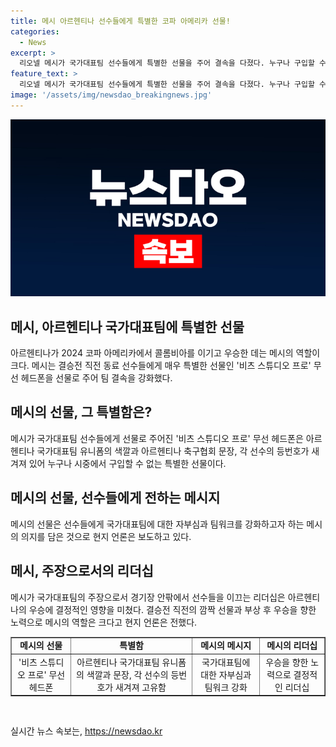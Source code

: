 ```yaml
---
title: 메시 아르헨티나 선수들에게 특별한 코파 아메리카 선물!
categories:
  - News
excerpt: >
  리오넬 메시가 국가대표팀 선수들에게 특별한 선물을 주어 결속을 다졌다. 누구나 구입할 수 없는 튜닝된 헤드폰을 23명에게 선물하며 팀의 자부심을 고취시켰다. 이로써 우승을 이루며 메시에게 우승의 역할이 주목받았다. 결승 직전의 깜짝 선물로 선수들의 각로를 높여 우승을 이끌었고, 메시의 리더십과 팀워크는 경기장 안 밖에서도 돋보였다.
feature_text: >
  리오넬 메시가 국가대표팀 선수들에게 특별한 선물을 주어 결속을 다졌다. 누구나 구입할 수 없는 튜닝된 헤드폰을 23명에게 선물하며 팀의 자부심을 고취시켰다. 이로써 우승을 이루며 메시에게 우승의 역할이 주목받았다. 결승 직전의 깜짝 선물로 선수들의 각로를 높여 우승을 이끌었고, 메시의 리더십과 팀워크는 경기장 안 밖에서도 돋보였다.
image: '/assets/img/newsdao_breakingnews.jpg'
---
```


<p><img src="/assets/img/newsdao_breakingnews.jpg" alt="koreaapp 속보" /></p>

<h2 data-ke-size="size26">메시, 아르헨티나 국가대표팀에 특별한 선물</h2>

<p data-ke-size="size16">아르헨티나가 2024 코파 아메리카에서 콜롬비아를 이기고 우승한 데는 메시의 역할이 크다. 메시는 결승전 직전 동료 선수들에게 매우 특별한 선물인 '비츠 스튜디오 프로' 무선 헤드폰을 선물로 주어 팀 결속을 강화했다.</p>

<h2 data-ke-size="size26">메시의 선물, 그 특별함은?</h2>

<p data-ke-size="size16">메시가 국가대표팀 선수들에게 선물로 주어진 '비츠 스튜디오 프로' 무선 헤드폰은 아르헨티나 국가대표팀 유니폼의 색깔과 아르헨티나 축구협회 문장, 각 선수의 등번호가 새겨져 있어 누구나 시중에서 구입할 수 없는 특별한 선물이다.</p>

<h2 data-ke-size="size26">메시의 선물, 선수들에게 전하는 메시지</h2>

<p data-ke-size="size16">메시의 선물은 선수들에게 국가대표팀에 대한 자부심과 팀워크를 강화하고자 하는 메시의 의지를 담은 것으로 현지 언론은 보도하고 있다.</p>

<h2 data-ke-size="size26">메시, 주장으로서의 리더십</h2>

<p data-ke-size="size16">메시가 국가대표팀의 주장으로서 경기장 안팎에서 선수들을 이끄는 리더십은 아르헨티나의 우승에 결정적인 영향을 미쳤다. 결승전 직전의 깜짝 선물과 부상 후 우승을 향한 노력으로 메시의 역할은 크다고 현지 언론은 전했다.</p>

<table style="width: 100%;" border="1">
<tbody>
<tr>
<td style="text-align: center; height: 17px;"><b>메시의 선물</b></td>
<td style="text-align: center; height: 17px;"><b>특별함</b></td>
<td style="text-align: center; height: 17px;"><b>메시의 메시지</b></td>
<td style="text-align: center; height: 17px;"><b>메시의 리더십</b></td>
</tr>
<tr>
<td style="text-align: center; height: 17px;">'비츠 스튜디오 프로' 무선 헤드폰</td>
<td style="text-align: center; height: 17px;">아르헨티나 국가대표팀 유니폼의 색깔과 문장, 각 선수의 등번호가 새겨져 고유함</td>
<td style="text-align: center; height: 17px;">국가대표팀에 대한 자부심과 팀워크 강화</td>
<td style="text-align: center; height: 17px;">우승을 향한 노력으로 결정적인 리더십</td>
</tr>
</tbody>
</table>

<p data-ke-size="size16">&nbsp;</p>
실시간 뉴스 속보는, <a href="https://newsdao.kr" rel="dofollow">https://newsdao.kr</a>


